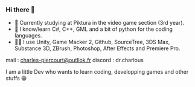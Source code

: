 ### Hi there 👋
- 🏫 Currently studying at Piktura in the video game section (3rd year).
- 🥽 I know/learn C#, C++, GML and a bit of python for the coding languages.
- 👨‍💻 I use Unity, Game Macker 2, Github, SourceTree, 3DS Max, Substance 3D, ZBrush, Photoshop, After Effects and Premiere Pro.

mail : charles-piercourt@outllok.fr
discord : dr.charlous

I am a little Dev who wants to learn coding, developping games and other stuffs 😁
<!--
Currently studying at Piktura in the video game section (3rd year).
I know/learn C#, C++, GML and a bit of python for the coding languages.
I use Unity, Game Macker 2, Github, SourceTree, 3DS Max, Substance 3D, ZBrush, Photoshop, After Effects and Premiere Pro

I am a little Dev who wants to learn coding, developping games and other stuffs :)

**Dr-Charlous/Dr-Charlous** is a ✨ _special_ ✨ repository because its `README.md` (this file) appears on your GitHub profile.

Here are some ideas to get you started:

- 🔭 I’m currently working on ...
- 🌱 I’m currently learning ...
- 👯 I’m looking to collaborate on ...
- 🤔 I’m looking for help with ...
- 💬 Ask me about ...
- 📫 How to reach me: ...
- 😄 Pronouns: ...
- ⚡ Fun fact: ...
-->
